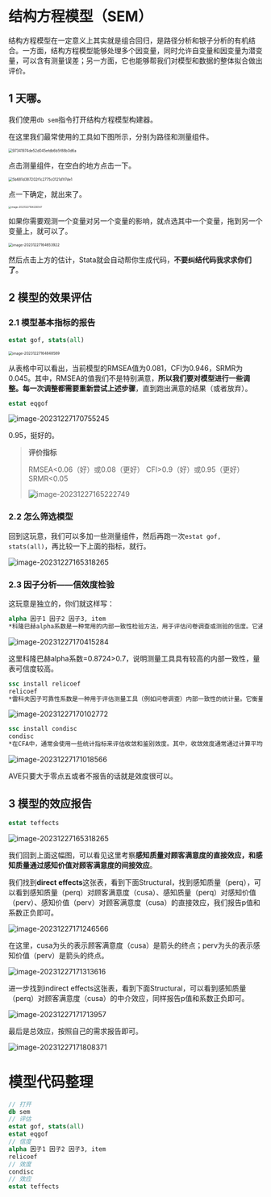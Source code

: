 # 结构方程模型（SEM）

结构方程模型在一定意义上其实就是组合回归，是路径分析和银子分析的有机结合。一方面，结构方程模型能够处理多个因变量，同时允许自变量和因变量为潜变量，可以含有测量误差；另一方面，它也能够帮我们对模型和数据的整体拟合做出评价。

## 1 天哪。

我们使用`db sem`指令打开结构方程模型构建器。

在这里我们最常使用的工具如下图所示，分别为路径和测量组件。

<img src="https://raw.githubusercontent.com/Larrtroffen/Stata_Guidebook/main/pic/202312271639218.png" alt="97341974de52d045efdb6b5f88b0d6a" style="zoom:50%;" />

点击测量组件，在空白的地方点击一下。

<img src="https://raw.githubusercontent.com/Larrtroffen/Stata_Guidebook/main/pic/202312271641486.png" alt="5b681d387202f1c2775c0121d1f7de1" style="zoom:50%;" />

点一下确定，就出来了。

<img src="https://raw.githubusercontent.com/Larrtroffen/Stata_Guidebook/main/pic/202312271642697.png" alt="image-20231227164236547" style="zoom: 33%;" />

如果你需要观测一个变量对另一个变量的影响，就点选其中一个变量，拖到另一个变量上，就可以了。

<img src="https://raw.githubusercontent.com/Larrtroffen/Stata_Guidebook/main/pic/202312271646987.png" alt="image-20231227164653922" style="zoom:50%;" />

然后点击上方的估计，Stata就会自动帮你生成代码，**不要纠结代码我求求你们了**。

## 2 模型的效果评估

### 2.1 模型基本指标的报告 

```stata
estat gof, stats(all)
```

<img src="https://raw.githubusercontent.com/Larrtroffen/Stata_Guidebook/main/pic/202312271648629.png" alt="image-20231227164848589" style="zoom:50%;" />

从表格中可以看出，当前模型的RMSEA值为0.081，CFI为0.946，SRMR为0.045。其中，RMSEA的值我们不是特别满意，**所以我们要对模型进行一些调整。每一次调整都需要重新尝试上述步骤**，直到跑出满意的结果（或者放弃）。

```stata
estat eqgof
```

![image-20231227170755245](C:/Users/Larrt/AppData/Roaming/Typora/typora-user-images/image-20231227170755245.png)

0.95，挺好的。

> **评价指标**
>
> RMSEA<0.06（好）或0.08（更好）
> CFI>0.9（好）或0.95（更好）
> SRMR<0.05
>
> ![image-20231227165222749](https://raw.githubusercontent.com/Larrtroffen/Stata_Guidebook/main/pic/202312271652857.png)

### 2.2 怎么筛选模型

回到这玩意，我们可以多加一些测量组件，然后再跑一次`estat gof, stats(all)`，再比较一下上面的指标，就行。

![image-20231227165318265](https://raw.githubusercontent.com/Larrtroffen/Stata_Guidebook/main/pic/202312271653331.png)

### 2.3 因子分析——信效度检验

这玩意是独立的，你们就这样写：

```stata
alpha 因子1 因子2 因子3, item
*科隆巴赫alpha系数是一种常用的内部一致性检验方法，用于评估问卷调查或测验的信度。它通过计算测量工具中各项之间的相关性来评估测量工具的一致性，即测量工具是否能够稳定地测量同一概念。科隆巴赫alpha系数的取值范围在0到1之间，数值越高表示测量工具的一致性越好。一般来说，大于0.7的科隆巴赫alpha系数被认为是可接受的，表明测量工具具有较高的内部一致性。
```

![image-20231227170415284](https://raw.githubusercontent.com/Larrtroffen/Stata_Guidebook/main/pic/202312271704319.png)

这里科隆巴赫alpha系数=0.8724>0.7，说明测量工具具有较高的内部一致性，量表可信度较高。

```stata
ssc install relicoef
relicoef
*雷科夫因子可靠性系数是一种用于评估测量工具（例如问卷调查）内部一致性的统计量。它衡量了测量工具中各个项目之间的相关性，以确定该工具是否能够稳定地测量特定的概念或变量。这个系数的值通常介于0和1之间，越接近1表示测量工具的内部一致性越高。
```

![image-20231227170102772](https://raw.githubusercontent.com/Larrtroffen/Stata_Guidebook/main/pic/202312271701800.png)

```stata
ssc install condisc
condisc
*在CFA中，通常会使用一些统计指标来评估收敛和鉴别效度。其中，收敛效度通常通过计算平均方差抽取（AVE）来进行评估，通常希望AVE的值大于0.5。鉴别效度通常通过计算相关性系数来进行评估，如果测量工具与其他不同概念的相关性系数较低，则说明具有良好的鉴别效度。一般来说，相关性系数小于0.7可以被认为是具有良好的鉴别效度。这些典型的判断值可以帮助研究者确定他们所使用的测量工具在收敛和鉴别效度方面的表现。
```

![image-20231227171018566](C:/Users/Larrt/AppData/Roaming/Typora/typora-user-images/image-20231227171018566.png)

AVE只要大于零点五或者不报告的话就是效度很可以。

## 3 模型的效应报告

```stata
estat teffects
```

![image-20231227165318265](https://raw.githubusercontent.com/Larrtroffen/Stata_Guidebook/main/pic/202312271653331.png)

我们回到上面这幅图，可以看见这里考察**感知质量对顾客满意度的直接效应，和感知质量通过感知价值对顾客满意度的间接效应**。

我们找到**direct effects**这张表，看到下面Structural，找到感知质量（perq），可以看到感知质量（perq）对顾客满意度（cusa）、感知质量（perq）对感知价值（perv）、感知价值（perv）对顾客满意度（cusa）的直接效应，我们报告p值和系数正负即可。

![image-20231227171246566](https://raw.githubusercontent.com/Larrtroffen/Stata_Guidebook/main/pic/image-20231227171246566.png)

在这里，cusa为头的表示顾客满意度（cusa）是箭头的终点；perv为头的表示感知价值（perv）是箭头的终点。

![image-20231227171313616](C:/Users/Larrt/AppData/Roaming/Typora/typora-user-images/image-20231227171313616.png)

进一步找到indirect effects这张表，看到下面Structural，可以看到感知质量（perq）对顾客满意度（cusa）的中介效应，同样报告p值和系数正负即可。

![image-20231227171713957](C:/Users/Larrt/AppData/Roaming/Typora/typora-user-images/image-20231227171713957.png)

最后是总效应，按照自己的需求报告即可。

![image-20231227171808371](C:/Users/Larrt/AppData/Roaming/Typora/typora-user-images/image-20231227171808371.png)

# 模型代码整理

```stata
// 打开
db sem
// 评估
estat gof, stats(all)
estat eqgof
// 信度
alpha 因子1 因子2 因子3, item
relicoef
// 效度
condisc
// 效应
estat teffects
```

